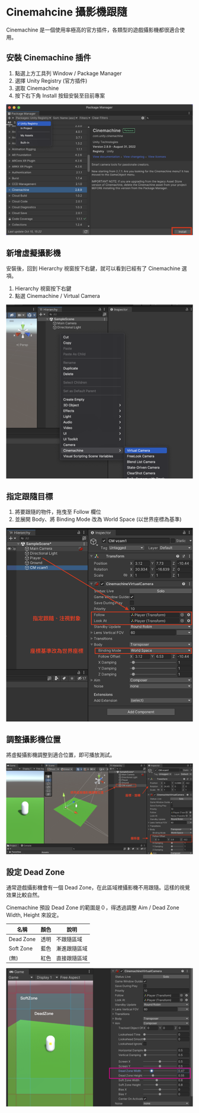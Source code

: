 # Cinemahcine 攝影機跟隨
Cinemachine 是一個使用率極高的官方插件，各類型的遊戲攝影機都很適合使用。

## 安裝 Cinemachine 插件
1. 點選上方工具列 Window / Package Manager
1. 選擇 Unity Registry (官方插件)
1. 選取 Cinemachine
1. 按下右下角 Install 按鈕安裝至目前專案

![package-manager](./package-manager.png)

## 新增虛擬攝影機
安裝後，回到 Hierarchy 視窗按下右鍵，就可以看到已經有了 Cinemachine 選項。
1. Hierarchy 視窗按下右鍵
1. 點選 Cinemachine / Virtual Camera

![virual cam](./virtual-camera.png)

## 指定跟隨目標
1. 將要跟隨的物件，拖曳至 Follow 欄位
1. 並展開 Body、將 Binding Mode 改為 World Space (以世界座標為基準)

![follow](./follow.png)

## 調整攝影機位置
將虛擬攝影機調整到適合位置，即可播放測試。

![offset](./offset.png)

## 設定 Dead Zone
通常遊戲攝影機會有一個 Dead Zone，在此區域裡攝影機不用跟隨。這樣的視覺效果比較自然。

Cinemachine 預設 Dead Zone 的範圍是０，得透過調整 Aim / Dead Zone Width, Height 來設定。

|名稱|顏色|說明|
|---|---|---|
|Dead Zone|透明|不跟隨區域
|Soft Zone|藍色|漸進跟隨區域
|(無)|紅色|直接跟隨區域

![deadzone](./deadzone.png)